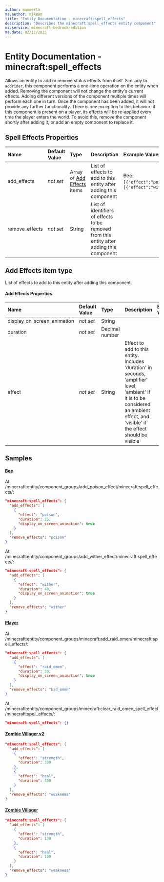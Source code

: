 ```yaml
---
author: mammerla
ms.author: mikeam
title: "Entity Documentation - minecraft:spell_effects"
description: "Describes the minecraft:spell_effects entity component"
ms.service: minecraft-bedrock-edition
ms.date: 02/11/2025 
---
```


# Entity Documentation - minecraft:spell_effects

Allows an entity to add or remove status effects from itself. Similarly to `addrider`, this component performs a one-time operation on the entity when added. Removing the component will not change the entity's current effects. Adding different versions of the component multiple times will perform each one in turn. Once the component has been added, it will not provide any further functionality. There is one exception to this behavior: if this component is present on a player, its effects will be re-applied every time the player enters the world. To avoid this, remove the component shortly after adding it, or add an empty component to replace it.


## Spell Effects Properties

|Name       |Default Value |Type |Description |Example Values |
|:----------|:-------------|:----|:-----------|:------------- |
| add_effects | *not set* | Array of [Add Effects](#add-effects-item-type) items | List of effects to add to this entity after adding this component | Bee: `[{"effect":"poison","duration":25,"display_on_screen_animation":true}]`, `[{"effect":"wither","duration":40,"display_on_screen_animation":true}]` | 
| remove_effects | *not set* | String | List of identifiers of effects to be removed from this entity after adding this component |  | 

## Add Effects item type
List of effects to add to this entity after adding this component.


#### Add Effects Properties

|Name       |Default Value |Type |Description |Example Values |
|:----------|:-------------|:----|:-----------|:------------- |
| display_on_screen_animation | *not set* | String |  |  | 
| duration | *not set* | Decimal number |  |  | 
| effect | *not set* | String | Effect to add to this entity. Includes 'duration' in seconds, 'amplifier' level, 'ambient' if it is to be considered an ambient effect, and 'visible' if the effect should be visible |  | 

## Samples

#### [Bee](https://github.com/Mojang/bedrock-samples/tree/preview/behavior_pack/entities/bee.json)

At /minecraft:entity/component_groups/add_poison_effect/minecraft:spell_effects/: 

```json
"minecraft:spell_effects": {
  "add_effects": [
    {
      "effect": "poison",
      "duration": 25,
      "display_on_screen_animation": true
    }
  ],
  "remove_effects": "poison"
}
```

At /minecraft:entity/component_groups/add_wither_effect/minecraft:spell_effects/: 

```json
"minecraft:spell_effects": {
  "add_effects": [
    {
      "effect": "wither",
      "duration": 40,
      "display_on_screen_animation": true
    }
  ],
  "remove_effects": "wither"
}
```

#### [Player](https://github.com/Mojang/bedrock-samples/tree/preview/behavior_pack/entities/player.json)

At /minecraft:entity/component_groups/minecraft:add_raid_omen/minecraft:spell_effects/: 

```json
"minecraft:spell_effects": {
  "add_effects": [
    {
      "effect": "raid_omen",
      "duration": 30,
      "display_on_screen_animation": true
    }
  ],
  "remove_effects": "bad_omen"
}
```

At /minecraft:entity/component_groups/minecraft:clear_raid_omen_spell_effect/minecraft:spell_effects/: 

```json
"minecraft:spell_effects": {}
```

#### [Zombie Villager v2](https://github.com/Mojang/bedrock-samples/tree/preview/behavior_pack/entities/zombie_villager_v2.json)


```json
"minecraft:spell_effects": {
  "add_effects": [
    {
      "effect": "strength",
      "duration": 300
    },
    {
      "effect": "heal",
      "duration": 300
    }
  ],
  "remove_effects": "weakness"
}
```

#### [Zombie Villager](https://github.com/Mojang/bedrock-samples/tree/preview/behavior_pack/entities/zombie_villager.json)


```json
"minecraft:spell_effects": {
  "add_effects": [
    {
      "effect": "strength",
      "duration": 100
    },
    {
      "effect": "heal",
      "duration": 100
    }
  ],
  "remove_effects": "weakness"
}
```
